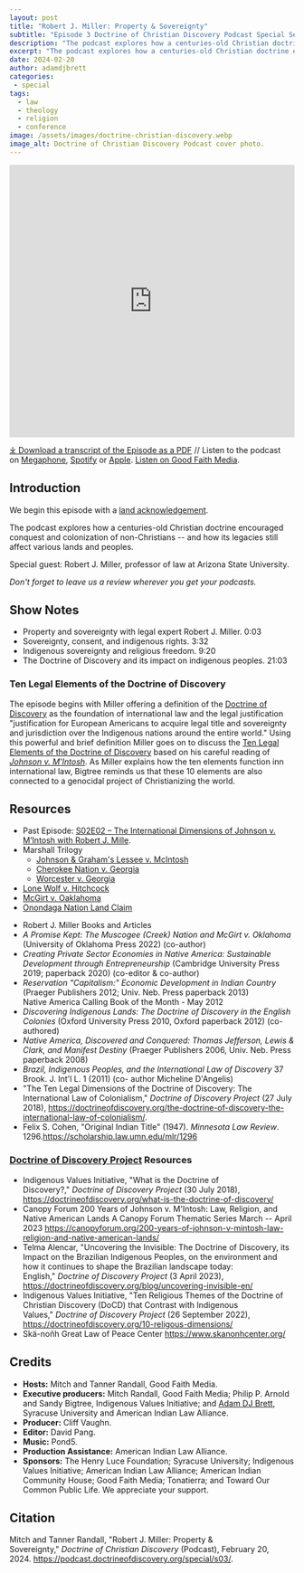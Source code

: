 ```yaml
---
layout: post
title: "Robert J. Miller: Property & Sovereignty" 
subtitle: "Episode 3 Doctrine of Christian Discovery Podcast Special Season"
description: "The podcast explores how a centuries-old Christian doctrine encouraged conquest and colonization of non-Christians -- and how its legacies still affect various lands and peoples. Special guest: Robert J. Miller, professor of law at Arizona State University."
excerpt: "The podcast explores how a centuries-old Christian doctrine encouraged conquest and colonization of non-Christians -- and how its legacies still affect various lands and peoples"
date: 2024-02-20
author: adamdjbrett
categories: 
 - special
tags: 
  - law
  - theology
  - religion
  - conference
image: /assets/images/doctrine-christian-discovery.webp
image_alt: Doctrine of Christian Discovery Podcast cover photo.
---
```

<iframe src="https://playlist.megaphone.fm/?p=AOOOI2818414790" width="100%" height="482" frameborder="0"></iframe>

[⤓ Download a transcript of the Episode as a PDF](/assets/pdfs/special/03-Robert-J-Miller-Property-Sovereignty.pdf) // Listen to the podcast on [Megaphone](https://megaphone.link/AOOOI9257433215), [Spotify](https://open.spotify.com/show/4VnMhbq2UJbu3fdehsQ66I) or [Apple](https://podcasts.apple.com/us/podcast/doctrine-of-christian-discovery/id1729219360). [Listen on Good Faith Media](https://goodfaithmedia.org/doctrine-of-christian-discovery/).

  
## Introduction

We begin this episode with a [land acknowledgement](https://podcast.doctrineofdiscovery.org/land/).

The podcast explores how a centuries-old Christian doctrine encouraged conquest and colonization of non-Christians -- and how its legacies still affect various lands and peoples.

Special guest: Robert J. Miller, professor of law at Arizona State University.

*Don't forget to leave us a review wherever you get your podcasts.*


## Show Notes
- Property and sovereignty with legal expert Robert J. Miller. 0:03
- Sovereignty, consent, and indigenous rights. 3:32
- Indigenous sovereignty and religious freedom. 9:20
- The Doctrine of Discovery and its impact on indigenous peoples. 21:03

### Ten Legal Elements of the Doctrine of Discovery

The episode begins with Miller offering a definition of the [Doctrine of Discovery](https://doctrineofdiscovery.org/what-is-the-doctrine-of-discovery/) as the foundation of international law and the legal justification "justification for European Americans to acquire legal title and sovereignty and jurisdiction over the Indigenous nations around the entire world." Using this powerful and brief definition Miller goes on to discuss the [Ten Legal Elements of the Doctrine of Discovery](https://doctrineofdiscovery.org/the-doctrine-of-discovery-the-international-law-of-colonialism/) based on his careful reading of [*Johnson v. M'Intosh*](https://canopyforum.org/200-years-of-johnson-v-mintosh-law-religion-and-native-american-lands/). As Miller explains how the ten elements function inn international law, Bigtree reminds us that these 10 elements are also connected to a genocidal project of Christianizing the world.

## Resources
* Past Episode: [S02E02 – The International Dimensions of Johnson v. M’Intosh with Robert J. Mille](https://podcast.doctrineofdiscovery.org/season2/episode-02/).
* Marshall Trilogy
  * [Johnson & Graham's Lessee v. McIntosh](https://www.oyez.org/cases/1789-1850/21us543)
  * [Cherokee Nation v. Georgia](https://supreme.justia.com/cases/federal/us/30/1/)
  * [Worcester v. Georgia](https://www.oyez.org/cases/1789-1850/31us515)
* [Lone Wolf v. Hitchcock](https://supreme.justia.com/cases/federal/us/187/553/)
* [McGirt v. Oaklahoma](https://www.supremecourt.gov/opinions/19pdf/18-9526_9okb.pdf)
* [Onondaga Nation Land Claim](https://www.onondaganation.org/land-rights/)
- Robert J. Miller Books and Articles
 - *A Promise Kept: The Muscogee (Creek) Nation and McGirt v. Oklahoma* (University of Oklahoma Press 2022) (co-author)
 - *Creating Private Sector Economies in Native America: Sustainable Development through Entrepreneurship* (Cambridge University Press 2019; paperback 2020) (co-editor & co-author)
 - *Reservation "Capitalism:" Economic Development in Indian Country* (Praeger Publishers 2012; Univ. Neb. Press paperback 2013)\
Native America Calling Book of the Month - May 2012
 - *Discovering Indigenous Lands: The Doctrine of Discovery in the English Colonies* (Oxford University Press 2010, Oxford paperback 2012) (co-authored)
 - *Native America, Discovered and Conquered: Thomas Jefferson, Lewis & Clark, and Manifest Destiny* (Praeger Publishers 2006, Univ. Neb. Press paperback 2008)
 - *Brazil, Indigenous Peoples, and the International Law of Discovery* 37 Brook. J. Int'l L. 1 (2011) (co- author Micheline D'Angelis)
 - "The Ten Legal Dimensions of the Doctrine of Discovery: The International Law of Colonialism," *Doctrine of Discovery Project* (27 July 2018), <https://doctrineofdiscovery.org/the-doctrine-of-discovery-the-international-law-of-colonialism/>.
- Felix S. Cohen, "Original Indian Title" (1947). *Minnesota Law Review*. 1296.<https://scholarship.law.umn.edu/mlr/1296>

### [Doctrine of Discovery Project](https://doctrineofdiscovery.org/) Resources
 - Indigenous Values Initiative, "What is the Doctrine of Discovery?," *Doctrine of Discovery Project* (30 July 2018), <https://doctrineofdiscovery.org/what-is-the-doctrine-of-discovery/>
 - Canopy Forum 200 Years of Johnson v. M'Intosh: Law, Religion, and Native American Lands A Canopy Forum Thematic Series March -- April 2023 <https://canopyforum.org/200-years-of-johnson-v-mintosh-law-religion-and-native-american-lands/>
 - Telma Alencar, "Uncovering the Invisible: The Doctrine of Discovery, its Impact on the Brazilian Indigenous Peoples, on the environment and how it continues to shape the Brazilian landscape today: English," *Doctrine of Discovery Project* (3 April 2023), <https://doctrineofdiscovery.org/blog/uncovering-invisible-en/>
 - Indigenous Values Initiative, "Ten Religious Themes of the Doctrine of Christian Discovery (DoCD) that Contrast with Indigenous Values," *Doctrine of Discovery Project* (26 September 2022), <https://doctrineofdiscovery.org/10-religous-dimensions/>
- Skä-noñh Great Law of Peace Center <https://www.skanonhcenter.org/>


## Credits

- **Hosts:** Mitch and Tanner Randall, Good Faith Media.
- **Executive producers:** Mitch Randall, Good Faith Media; Philip P. Arnold and Sandy Bigtree, Indigenous Values Initiative; and [Adam DJ Brett](https://adamdjbrett.com), Syracuse University and American Indian Law Alliance.
- **Producer:** Cliff Vaughn.
- **Editor:** David Pang.
- **Music:** Pond5.
- **Production Assistance:** American Indian Law Alliance.
- **Sponsors:** The Henry Luce Foundation; Syracuse
University; Indigenous Values Initiative; American Indian Law Alliance; American Indian Community House; Good Faith Media; Tonatierra; and
Toward Our Common Public Life. We appreciate your support.

## Citation

Mitch and Tanner Randall, "Robert J. Miller: Property & Sovereignty," _Doctrine of Christian Discovery_ (Podcast), February 20, 2024. <https://podcast.doctrineofdiscovery.org/special/s03/>.